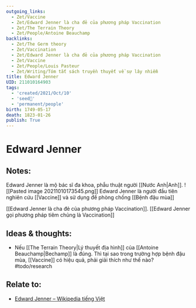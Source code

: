 ```yaml
---
outgoing_links:
  - Zet/Vaccine
  - Zet/Edward Jenner là cha đẻ của phương pháp Vaccination
  - Zet/The Terrain Theory
  - Zet/People/Antoine Beauchamp
backlinks:
  - Zet/The Germ theory
  - Zet/Vaccination
  - Zet/Edward Jenner là cha đẻ của phương pháp Vaccination
  - Zet/Vaccine
  - Zet/People/Louis Pasteur
  - Zet/Writing/Tóm tắt sách truyền thuyết về sự lây nhiễm
title: Edward Jenner
UID: 211010164903
tags:
  - 'created/2021/Oct/10'
  - 'seed🥜'
  - 'permanent/people'
birth: 1749-05-17
death: 1823-01-26
publish: True
---
```

# Edward Jenner

## Notes:
Edward Jenner là mộ bác sĩ đa khoa, phẫu thuật người [[Nước Anh|Anh]]. 
![[Pasted image 20211010173545.png]]
Edward Jenner là người đầu tiên nghiên cứu [[Vaccine]] và sử dụng để phòng chống [[Bệnh đậu mùa]]

[[Edward Jenner là cha đẻ của phương pháp Vaccination]]. [[Edward Jenner gọi phương pháp tiêm chủng là Vaccination]]

## Ideas & thoughts:
- Nếu [[The Terrain Theory|Lý thuyết địa hình]] của [[Antoine Beauchamp|Bechamp]] là đúng. Thì tại sao trong trường hợp bệnh đậu mùa, [[Vaccine]] có hiệu quả, phải giải thích như thế nào? #todo/research 

## Relate to:
- [Edward Jenner – Wikipedia tiếng Việt](https://vi.wikipedia.org/wiki/Edward_Jenner)